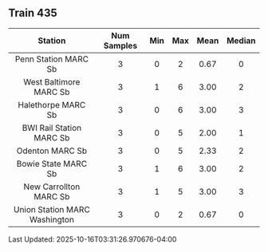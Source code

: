 ## Train 435

| Station | Num Samples | Min | Max | Mean | Median |
| :-----: | :---------: | :-: | :-: | :--: | :----: |
| Penn Station MARC Sb | 3 | 0 | 2 | 0.67 | 0 |
| West Baltimore MARC Sb | 3 | 1 | 6 | 3.00 | 2 |
| Halethorpe MARC Sb | 3 | 0 | 6 | 3.00 | 3 |
| BWI Rail Station MARC Sb | 3 | 0 | 5 | 2.00 | 1 |
| Odenton MARC Sb | 3 | 0 | 5 | 2.33 | 2 |
| Bowie State MARC Sb | 3 | 1 | 6 | 3.00 | 2 |
| New Carrollton MARC Sb | 3 | 1 | 5 | 3.00 | 3 |
| Union Station MARC Washington | 3 | 0 | 2 | 0.67 | 0 |


Last Updated: 2025-10-16T03:31:26.970676-04:00